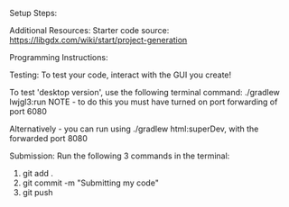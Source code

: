 Setup Steps:

Additional Resources:
Starter code source: https://libgdx.com/wiki/start/project-generation

Programming Instructions:

Testing:
To test your code, interact with the GUI you create! 

To test 'desktop version', use the following terminal command: ./gradlew lwjgl3:run
NOTE - to do this you must have turned on port forwarding of port 6080

Alternatively - you can run using ./gradlew html:superDev, with the forwarded port 8080

Submission:
Run the following 3 commands in the terminal:
1) git add . 
2) git commit -m "Submitting my code"
3) git push
